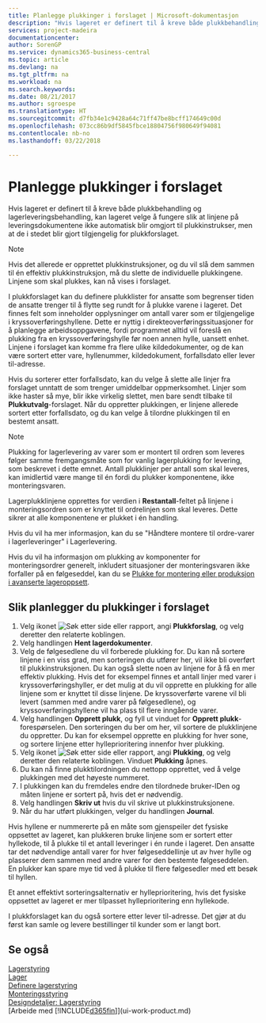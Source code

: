 ```yaml
---
title: Planlegge plukkinger i forslaget | Microsoft-dokumentasjon
description: "Hvis lageret er definert til å kreve både plukkbehandling og lagerleveringsbehandling, kan lageret velge å fungere slik at linjene på leveringsdokumentene ikke automatisk blir omgjort til plukkinstrukser, men at de i stedet blir gjort tilgjengelig for plukkforslaget."
services: project-madeira
documentationcenter: 
author: SorenGP
ms.service: dynamics365-business-central
ms.topic: article
ms.devlang: na
ms.tgt_pltfrm: na
ms.workload: na
ms.search.keywords: 
ms.date: 08/21/2017
ms.author: sgroespe
ms.translationtype: HT
ms.sourcegitcommit: d7fb34e1c9428a64c71ff47be8bcff174649c00d
ms.openlocfilehash: 073cc86b9df5845fbce18804756f980649f94081
ms.contentlocale: nb-no
ms.lasthandoff: 03/22/2018

---
```

# <a name="plan-picks-in-worksheets"></a>Planlegge plukkinger i forslaget
Hvis lageret er definert til å kreve både plukkbehandling og lagerleveringsbehandling, kan lageret velge å fungere slik at linjene på leveringsdokumentene ikke automatisk blir omgjort til plukkinstrukser, men at de i stedet blir gjort tilgjengelig for plukkforslaget.  

> [!NOTE]  
>  Hvis det allerede er opprettet plukkinstruksjoner, og du vil slå dem sammen til én effektiv plukkinstruksjon, må du slette de individuelle plukkingene. Linjene som skal plukkes, kan nå vises i forslaget.  

I plukkforslaget kan du definere plukklister for ansatte som begrenser tiden de ansatte trenger til å flytte seg rundt for å plukke varene i lageret. Det finnes felt som inneholder opplysninger om antall varer som er tilgjengelige i kryssoverføringshyllene. Dette er nyttig i direkteoverføringssituasjoner for å planlegge arbeidsoppgavene, fordi programmet alltid vil foreslå en plukking fra en kryssoverføringshylle før noen annen hylle, uansett enhet. Linjene i forslaget kan komme fra flere ulike kildedokumenter, og de kan være sortert etter vare, hyllenummer, kildedokument, forfallsdato eller lever til-adresse.  

Hvis du sorterer etter forfallsdato, kan du velge å slette alle linjer fra forslaget unntatt de som trenger umiddelbar oppmerksomhet. Linjer som ikke haster så mye, blir ikke virkelig slettet, men bare sendt tilbake til **Plukkutvalg**-forslaget. Når du oppretter plukkingen, er linjene allerede sortert etter forfallsdato, og du kan velge å tilordne plukkingen til en bestemt ansatt.  

> [!NOTE]  
>  Plukking for lagerlevering av varer som er montert til ordren som leveres følger samme fremgangsmåte som for vanlig lagerplukking for levering, som beskrevet i dette emnet. Antall plukklinjer per antall som skal leveres, kan imidlertid være mange til én fordi du plukker komponentene, ikke monteringsvaren.  
>   
>  Lagerplukklinjene opprettes for verdien i **Restantall**-feltet på linjene i monteringsordren som er knyttet til ordrelinjen som skal leveres. Dette sikrer at alle komponentene er plukket i én handling.  
>   
>  Hvis du vil ha mer informasjon, kan du se "Håndtere montere til ordre-varer i lagerleveringer" i Lagerlevering.  
>   
>  Hvis du vil ha informasjon om plukking av komponenter for monteringsordrer generelt, inkludert situasjoner der monteringsvaren ikke forfaller på en følgeseddel, kan du se [Plukke for montering eller produksjon i avanserte lageroppsett](warehouse-how-to-pick-for-internal-operations-in-advanced-warehousing.md).  

## <a name="to-plan-picks-in-the-worksheet"></a>Slik planlegger du plukkinger i forslaget  
1.  Velg ikonet ![Søk etter side eller rapport](media/ui-search/search_small.png "Søk etter side eller rapport"), angi **Plukkforslag**, og velg deretter den relaterte koblingen.  
2.  Velg handlingen **Hent lagerdokumenter**.  
3.  Velg de følgesedlene du vil forberede plukking for. Du kan nå sortere linjene i en viss grad, men sorteringen du utfører her, vil ikke bli overført til plukkinstruksjonen. Du kan også slette noen av linjene for å få en mer effektiv plukking. Hvis det for eksempel finnes et antall linjer med varer i kryssoverføringshyller, er det mulig at du vil opprette en plukking for alle linjene som er knyttet til disse linjene. De kryssoverførte varene vil bli levert (sammen med andre varer på følgesedlene), og kryssoverføringshyllene vil ha plass til flere inngående varer.  
4.  Velg handlingen **Opprett plukk**, og fyll ut vinduet for **Opprett plukk**-forespørselen. Den sorteringen du ber om her, vil sortere de plukklinjene du oppretter. Du kan for eksempel opprette en plukking for hver sone, og sortere linjene etter hylleprioritering innenfor hver plukking.  
5.  Velg ikonet ![Søk etter side eller rapport](media/ui-search/search_small.png "Søk etter side eller rapport"), angi **Plukking**, og velg deretter den relaterte koblingen. Vinduet **Plukking** åpnes.  
6.  Du kan nå finne plukktilordningen du nettopp opprettet, ved å velge plukkingen med det høyeste nummeret.  
7.  I plukkingen kan du fremdeles endre den tilordnede bruker-IDen og måten linjene er sortert på, hvis det er nødvendig.  
8.  Velg handlingen **Skriv ut** hvis du vil skrive ut plukkinstruksjonene.  
9. Når du har utført plukkingen, velger du handlingen **Journal**.  

Hvis hyllene er nummererte på en måte som gjenspeiler det fysiske oppsettet av lageret, kan plukkeren bruke linjene som er sortert etter hyllekode, til å plukke til et antall leveringer i én runde i lageret. Den ansatte tar det nødvendige antall varer for hver følgeseddellinje ut av hver hylle og plasserer dem sammen med andre varer for den bestemte følgeseddelen. En plukker kan spare mye tid ved å plukke til flere følgesedler med ett besøk til hyllen.  

Et annet effektivt sorteringsalternativ er hylleprioritering, hvis det fysiske oppsettet av lageret er mer tilpasset hylleprioritering enn hyllekode.  

I plukkforslaget kan du også sortere etter lever til-adresse. Det gjør at du først kan samle og levere bestillinger til kunder som er langt bort.  

## <a name="see-also"></a>Se også
[Lagerstyring](warehouse-manage-warehouse.md)  
[Lager](inventory-manage-inventory.md)  
[Definere lagerstyring](warehouse-setup-warehouse.md)     
[Monteringsstyring](assembly-assemble-items.md)    
[Designdetaljer: Lagerstyring](design-details-warehouse-management.md)  
[Arbeide med [!INCLUDE[d365fin](includes/d365fin_md.md)]](ui-work-product.md)

